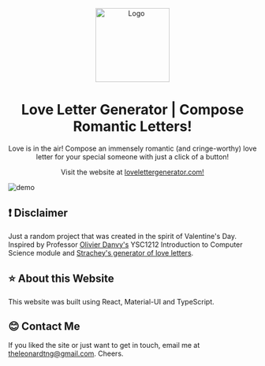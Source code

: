 <div align="center">
  <img alt="Logo" src="https://love-letter-generator-assets.s3-ap-southeast-1.amazonaws.com/card.png" width="150" />
</div>
<h1 align="center">
  Love Letter Generator | Compose Romantic Letters!
</h1>
<p align="center">
  Love is in the air! Compose an immensely romantic (and cringe-worthy) love letter for your special someone with just a click of a button!
</p>
<p align="center">
  Visit the website at <a href="https://www.lovelettergenerator.com/" target="_blank">lovelettergenerator.com!</a>
</p>

![demo](src/assets/images/card.png)

## ❗  Disclaimer
Just a random project that was created in the spirit of Valentine's Day. Inspired by Professor [Olivier Danvy's](https://www.yale-nus.edu.sg/about/faculty/olivier-danvy/) YSC1212 Introduction to Computer Science module and [Strachey's generator of love letters](http://www.alpha60.de/art/love_letters/).

## ⭐  About this Website
This website was built using React, Material-UI and TypeScript.

## 😊  Contact Me
If you liked the site or just want to get in touch, email me at <a href="mailto:theleonardtng@gmail.com">theleonardtng@gmail.com</a>. Cheers.
